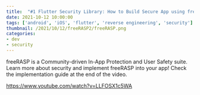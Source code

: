```yaml
---
title:  "#1 Flutter Security Library: How to Build Secure App using freeRASP | freeRASP Implementation Guide (crosspost)"
date: 2021-10-12 10:00:00
tags: ['android', 'iOS', 'flutter', 'reverse engineering', 'security']
thumbnail: /2021/10/12/freeRASP2/freeRASP.png
categories:
- dev
- security
---
```

freeRASP is a Community-driven In-App Protection and User Safety suite. Learn more about security and implement freeRASP into your app! Check the implementation guide at the end of the video.

https://www.youtube.com/watch?v=LLFOSX1c5WA